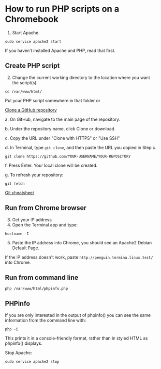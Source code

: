 # How to run PHP scripts on a Chromebook

1. Start Apache.

`sudo service apache2 start`

If you haven't installed Apache and PHP, read that first.

## Create PHP script

2. Change the current working directory to the location where you want the script(s).

`cd /var/www/html/`

Put your PHP script somewhere in that folder or

[Clone a GitHub repository](https://help.github.com/en/github/creating-cloning-and-archiving-repositories/cloning-a-repository)

a. On GitHub, navigate to the main page of the repository.

b. Under the repository name, click Clone or download.

c. Copy the URL under "Clone with HTTPS" or "Use SSH"

d. In Terminal, type `git clone`, and then paste the URL you copied in Step c.

`git clone https://github.com/YOUR-USERNAME/YOUR-REPOSITORY`

f. Press Enter. Your local clone will be created.

g. To refresh your repository:

`git fetch`

[Git cheatsheet](https://help.github.com/en/github/getting-started-with-github/git-cheatsheet)

## Run from Chrome browser

3. Get your IP address
4. Open the Terminal app and type:

`hostname -I`

5. Paste the IP address into Chrome, you should see an Apache2 Debian Default Page.

If the IP address doesn't work, paste `http://penguin.termina.linux.test/` into Chrome.

## Run from command line

`php /var/www/html/phpinfo.php`

## PHPinfo

If you are only interested in the output of phpinfo() you can see the same information from the command line with:

`php -i`

This prints it in a console-friendly format, rather than in styled HTML as phpinfo() displays.

Stop Apache:

`sudo service apache2 stop`
